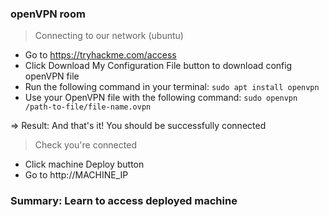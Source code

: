 ### openVPN room

> Connecting to our network (ubuntu)
- Go to https://tryhackme.com/access
- Click Download My Configuration File button to download config openVPN file
- Run the following command in your terminal: ```sudo apt install openvpn```
- Use your OpenVPN file with the following command: ```sudo openvpn /path-to-file/file-name.ovpn```

=> Result: And that's it! You should be successfully connected

> Check you're connected
- Click machine Deploy button
- Go to http://MACHINE_IP

### Summary: Learn to access deployed machine